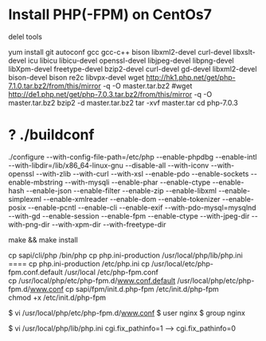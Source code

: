 Install PHP(-FPM) on CentOs7
========================

delel tools 

yum install git autoconf gcc gcc-c++ bison libxml2-devel curl-devel libxslt-devel icu libicu libicu-devel openssl-devel libjpeg-devel libpng-devel libXpm-devel freetype-devel bzip2-devel curl-devel gd-devel  libxml2-devel bison-devel bison re2c libvpx-devel
wget http://hk1.php.net/get/php-7.1.0.tar.bz2/from/this/mirror  -q -O master.tar.bz2 
#wget http://de1.php.net/get/php-7.0.3.tar.bz2/from/this/mirror -q -O master.tar.bz2 
bzip2 -d master.tar.bz2
tar -xvf master.tar
cd php-7.0.3

# ? ./buildconf

./configure  --with-config-file-path=/etc/php --enable-phpdbg --enable-intl --with-libdir=/lib/x86_64-linux-gnu --disable-all --with-iconv --with-openssl --with-zlib --with-curl --with-xsl --enable-pdo --enable-sockets --enable-mbstring --with-mysqli --enable-phar --enable-ctype --enable-hash --enable-json --enable-filter --enable-zip --enable-libxml --enable-simplexml --enable-xmlreader --enable-dom --enable-tokenizer --enable-posix --enable-pcntl --enable-cli --enable-exif --with-pdo-mysql=mysqlnd --with-gd --enable-session --enable-fpm --enable-ctype --with-jpeg-dir --with-png-dir --with-xpm-dir --with-freetype-dir  

make && make install

cp sapi/cli/php /bin/php
cp php.ini-production /usr/local/php/lib/php.ini    ==== cp php.ini-production /etc/php.ini
cp /usr/local/etc/php-fpm.conf.default /usr/local
/etc/php-fpm.conf   
cp /usr/local/php/etc/php-fpm.d/www.conf.default /usr/local/php/etc/php-fpm.d/www.conf
cp sapi/fpm/init.d.php-fpm /etc/init.d/php-fpm    
chmod +x /etc/init.d/php-fpm     

$ vi /usr/local/php/etc/php-fpm.d/www.conf
	$ user nginx 
	$ group nginx

$ vi /usr/local/php/lib/php.ini
	cgi.fix_pathinfo=1  --> cgi.fix_pathinfo=0



